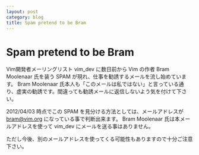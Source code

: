 ```yaml
---
layout: post
category: blog
title: Spam pretend to be Bram
---
```


# Spam pretend to be Bram

Vim開発者メーリングリスト vim\_dev に数日前から Vim の作者 Bram Moolenaar 氏を装う SPAM が現れ、仕事を勧誘するメールを流し始めています。
Bram Moolenaar 氏本人も「このメールは私ではない」と言っている通り、虚実の勧誘です。間違っても勧誘メールに返信しないよう気を付けて下さい。

2012/04/03 時点でこの SPAM を見分ける方法としては、メールアドレスが bram@vim.org になっている事で判断出来ます。
Bram Moolenaar 氏は本メールアドレスを使って vim\_dev にメールを送る事はありません。

ただし今後、別のメールアドレスを使ってくる可能性もありますので十分ご注意下さい。

